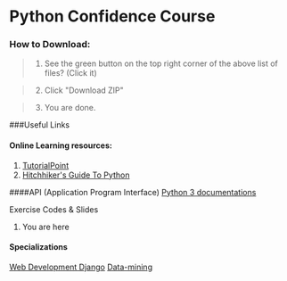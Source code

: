 # **Python Confidence Course**


### How to Download:

>1. See the green button on the top right corner of the above list of files? (Click it)

>2. Click "Download ZIP"

>3. You are done. 

###Useful Links

#### Online Learning resources:
1. [TutorialPoint][tutorialpoint]
2. [Hitchhiker's Guide To Python][hitchhiker]


####API (Application Program Interface)
[Python 3 documentations][pydocs]

Exercise Codes & Slides
1. You are here

#### Specializations
[Web Development Django][webdev]
[Data-mining][datamine]
  

[tutorialpoint]: https://www.tutorialspoint.com/python/index.htm
[hitchhiker]: http://python-guide-pt-br.readthedocs.io/en/latest/
[pydocs]: https://docs.python.org/3/
[webdev]: https://docs.djangoproject.com/en/1.11/intro/
[datamine]: http://guidetodatamining.com/

